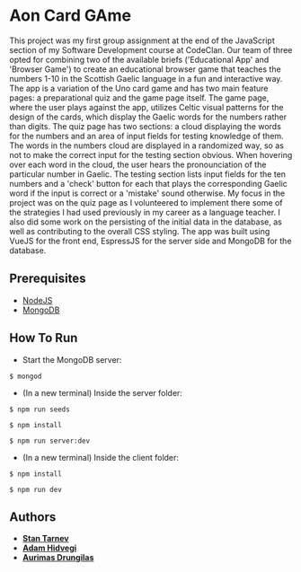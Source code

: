 # Aon Card GAme

This project was my first group assignment at the end of the JavaScript section of my Software Development course at CodeClan. Our team of three opted for combining two of the available briefs ('Educational App' and 'Browser Game') to create an educational browser game that teaches the numbers 1-10 in the Scottish Gaelic language in a fun and interactive way. The app is a variation of the Uno card game and has two main feature pages: a preparational quiz and the game page itself. The game page, where the user plays against the app, utilizes Celtic visual patterns for the design of the cards, which display the Gaelic words for the numbers rather than digits. The quiz page has two sections: a cloud displaying the words for the numbers and an area of input fields for testing knowledge of them. The words in the numbers cloud are displayed in a randomized way, so as not to make the correct input for the testing section obvious. When hovering over each word in the cloud, the user hears the pronounciation of the particular number in Gaelic. The testing section lists input fields for the ten numbers and a 'check' button for each that plays the corresponding Gaelic word if the input is correct or a 'mistake' sound otherwise. My focus in the project was on the quiz page as I volunteered to implement there some of the strategies I had used previously in my career as a language teacher. I also did some work on the persisting of the initial data in the database, as well as contributing to the overall CSS styling. The app was built using VueJS for the front end, EspressJS for the server side and MongoDB for the database. 

## Prerequisites

* [NodeJS](https://nodejs.org/en/)
* [MongoDB](https://www.mongodb.com/try/download/community)

## How To Run

* Start the MongoDB server:

```
$ mongod
```

* (In a new terminal) Inside the server folder:

```
$ npm run seeds
```

```
$ npm install
```

```
$ npm run server:dev
```

* (In a new terminal) Inside the client folder:

```
$ npm install
```

```
$ npm run dev
```

## Authors

* **[Stan Tarnev](https://github.com/StanTarnev)**
* **[Adam Hidvegi](https://github.com/AdamHidvegi)**
* **[Aurimas Drungilas](https://github.com/aurimas-drungilas)**


